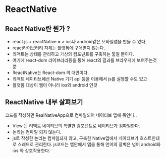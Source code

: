 # ReactNative

## React Native란 뭔가 ?

- react.js + reactNative = > ios나 android같은 모바일앱을 만들 수 있다.
- react라이브러리 자체는 플랫폼에 구애받지 않는다.
- 리액트는 상태를 관리하고 가상의 컴포넌트를 구축하는 툴일 뿐이다.
- 여기에 react-dom 라이브러리등을 통해 react의 결과를 브라우저에 보여주는것 뿐
- ReactNative는 React-dom 의 대안이다.
- 리액트 네이티브에선 Native 기기 api 등을 이용해서 js를 실행할 수도 있고
- 플랫폼 대상이 웹이 아니라 ios와 android 인것

## ReactNative 내부 살펴보기

코드를 작성하면 RealNativeApp으로 컴파일되어 네이티브 앱에 묶인다..

- View 는 리액트 네이티브의 특별한 컴포넌트로 네이티브가 컴파일한다.
- 논리는 컴파일 되지 않는다.
- js로 작성한 논리는 컴파일되지 않고, 구축한 Native앱에서 네이티브가 호스트한대로 스레드로 관리한다. js코드는 앱안에서 앱을 통해 언어의 장벽은 넘어 android와 ios 와 상호작용한다.
